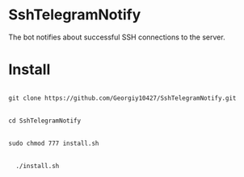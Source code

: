 # SshTelegramNotify
The bot notifies about successful SSH connections to the server.

<h1><b>Install</b></h1>
<code> 
git clone https://github.com/Georgiy10427/SshTelegramNotify.git 
</code><br>
<code>
cd SshTelegramNotify 
</code><br>
<code>
sudo chmod 777 install.sh
</code><br>
<code>
  ./install.sh
</code><br>
